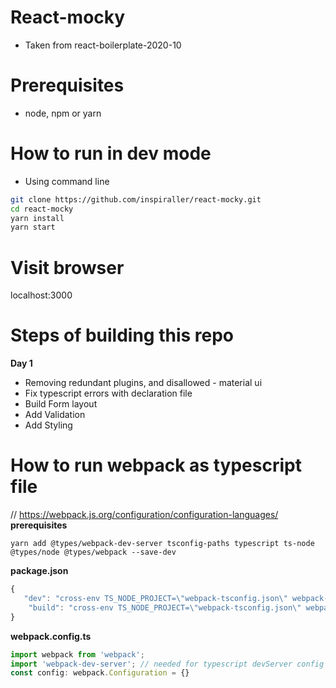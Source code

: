 # React-mocky
- Taken from react-boilerplate-2020-10

# Prerequisites 
- node, npm or yarn

# How to run in dev mode
- Using command line
```bash
git clone https://github.com/inspiraller/react-mocky.git
cd react-mocky
yarn install
yarn start
```

# Visit browser
localhost:3000

# Steps of building this repo
**Day 1**
- Removing redundant plugins, and disallowed - material ui
- Fix typescript errors with declaration file
- Build Form layout
- Add Validation
- Add Styling


# How to run webpack as typescript file 
// https://webpack.js.org/configuration/configuration-languages/
**prerequisites**
```
yarn add @types/webpack-dev-server tsconfig-paths typescript ts-node @types/node @types/webpack --save-dev
```

**package.json**
```javascript
{
   "dev": "cross-env TS_NODE_PROJECT=\"webpack-tsconfig.json\" webpack-dev-server --config ./webpack.config.dev.ts --target web",
    "build": "cross-env TS_NODE_PROJECT=\"webpack-tsconfig.json\" webpack --config ./webpack.config.prod.ts"
}
```
**webpack.config.ts**
```typescript
import webpack from 'webpack';
import 'webpack-dev-server'; // needed for typescript devServer config
const config: webpack.Configuration = {}
```
